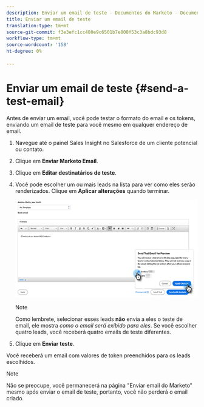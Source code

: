 ```yaml
---
description: Enviar um email de teste - Documentos do Marketo - Documentação do produto
title: Enviar um email de teste
translation-type: tm+mt
source-git-commit: f3e3efc1cc480e9c6501b7e808f53c3a8bdc93d8
workflow-type: tm+mt
source-wordcount: '158'
ht-degree: 0%

---
```



# Enviar um email de teste {#send-a-test-email}

Antes de enviar um email, você pode testar o formato do email e os tokens, enviando um email de teste para você mesmo em qualquer endereço de email.

1. Navegue até o painel Sales Insight no Salesforce de um cliente potencial ou contato.

1. Clique em **Enviar Marketo Email**.

1. Clique em **Editar destinatários de teste**.

1. Você pode escolher um ou mais leads na lista para ver como eles serão renderizados. Clique em **Aplicar alterações** quando terminar.

   ![](assets/send-a-test-email-1.png)

   >[!NOTE]
   >
   >Como lembrete, selecionar esses leads **não** envia a eles o teste de email, ele mostra _como o email será exibido para eles_. Se você escolher quatro leads, você receberá quatro emails de teste diferentes.

1. Clique em **Enviar teste**.

Você receberá um email com valores de token preenchidos para os leads escolhidos.

>[!NOTE]
>
>Não se preocupe, você permanecerá na página &quot;Enviar email do Marketo&quot; mesmo após enviar o email de teste, portanto, você não perderá o email criado.

